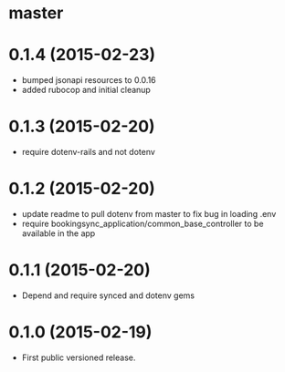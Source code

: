 # master

# 0.1.4 (2015-02-23)

* bumped jsonapi resources to 0.0.16
* added rubocop and initial cleanup

# 0.1.3 (2015-02-20)

* require dotenv-rails and not dotenv

# 0.1.2 (2015-02-20)

* update readme to pull dotenv from master to fix bug in loading .env
* require bookingsync_application/common_base_controller to be available in the app

# 0.1.1 (2015-02-20)

* Depend and require synced and dotenv gems

# 0.1.0 (2015-02-19)

* First public versioned release.
